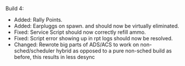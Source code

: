 Build 4:
- Added: Rally Points.
- Added: Earpluggs on spawn.
and should now be virtually eliminated.
- Fixed: Service Script should now correctly refill ammo.
- Fixed: Script error showing up in rpt logs should now be resolved.
- Changed: Rewrote big parts of ADS/ACS to work on non-sched/scheduler hybrid as opposed to a pure non-sched build as before, this results in less desync
